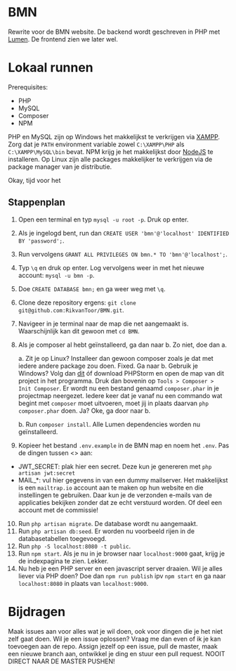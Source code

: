 # BMN
Rewrite voor de BMN website. De backend wordt geschreven in PHP met [Lumen](https://lumen.laravel.com/docs/5.6). De frontend zien we later wel.

# Lokaal runnen

Prerequisites:

* PHP
* MySQL
* Composer
* NPM

PHP en MySQL zijn op Windows het makkelijkst te verkrijgen via [XAMPP](https://www.apachefriends.org/download.html). Zorg dat je `PATH` environment variable zowel `C:\XAMPP\PHP` als `C:\XAMPP\MySQL\bin` bevat. NPM krijg je het makkelijkst door [NodeJS](https://nodejs.org/en/download/) te installeren. Op Linux zijn alle packages makkelijker te verkrijgen via de package manager van je distributie.

Okay, tijd voor het

## Stappenplan

1. Open een terminal en typ `mysql -u root -p`. Druk op enter. 
2. Als je ingelogd bent, run dan `CREATE USER 'bmn'@'localhost' IDENTIFIED BY 'password';`.
3. Run vervolgens `GRANT ALL PRIVILEGES ON bmn.* TO 'bmn'@'localhost';`.
4. Typ `\q` en druk op enter. Log vervolgens weer in met het nieuwe account: `mysql -u bmn -p`.
5. Doe `CREATE DATABASE bmn;` en ga weer weg met `\q`.
6. Clone deze repository ergens: `git clone git@github.com:RikvanToor/BMN.git`.
7. Navigeer in je terminal naar de map die net aangemaakt is. Waarschijnlijk kan dit gewoon met `cd BMN`.
8. Als je composer al hebt geïnstalleerd, ga dan naar b. Zo niet, doe dan a.

    a. Zit je op Linux? Installeer dan gewoon composer zoals je dat met iedere andere package zou doen. Fixed. Ga naar b. Gebruik   je Windows? Volg dan [dit](https://getcomposer.org/download/) óf download PHPStorm en open de map van dit project in het programma. Druk dan bovenin op `Tools > Composer > Init Composer`. Er wordt nu een bestand genaamd `composer.phar` in je projectmap neergezet. Iedere keer dat je vanaf nu een commando wat begint met `composer` moet uitvoeren, moet jij in plaats daarvan `php composer.phar` doen. Ja? Oke, ga door naar b.
    
    b. Run `composer install`. Alle Lumen dependencies worden nu geïnstalleerd.
9. Kopieer het bestand `.env.example` in de BMN map en noem het `.env`. Pas de dingen tussen <> aan:
* JWT_SECRET: plak hier een secret. Deze kun je genereren met `php artisan jwt:secret`
* MAIL_*: vul hier gegevens in van een dummy mailserver. Het makkelijkst is een `mailtrap.io` account aan te maken op hun website en die instellingen te gebruiken. Daar kun je
de verzonden e-mails van de applicaties bekijken zonder dat ze echt verstuurd worden. Of deel een account met de commissie!
10. Run `php artisan migrate`. De database wordt nu aangemaakt.
11. Run `php artisan db:seed`. Er worden nu voorbeeld rijen in de 
    databasetabellen toegevoegd.
12. Run `php -S localhost:8080 -t public`. 
13. Run `npm start`. Als je nu in je browser naar `localhost:9000` gaat, krijg je de indexpagina te zien. Lekker.
14. Nu heb je een PHP server en een javascript server draaien. Wil je alles liever via PHP doen? Doe dan `npm run publish` ipv `npm start` en ga naar `localhost:8080` in plaats van `localhost:9000`.

# Bijdragen

Maak issues aan voor alles wat je wil doen, ook voor dingen die je het niet zelf gaat doen. Wil je een issue oplossen? Vraag me dan even of ik je kan toevoegen aan de repo. Assign jezelf op een issue, pull de master, maak een nieuwe branch aan, ontwikkel je ding en stuur een pull request. NOOIT DIRECT NAAR DE MASTER PUSHEN!
